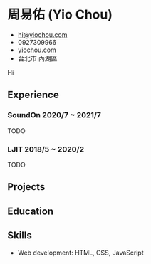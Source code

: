 <!-- The (first) h1 will be used as the <title> of the HTML page -->
# 周易佑 (Yio Chou)

<!-- The unordered list immediately after the h1 will be formatted on a single
line. It is intended to be used for contact details -->
- <hi@yiochou.com>
- 0927309966
- [yiochou.com](http://yiochou.com)
- 台北市 內湖區

<!-- The paragraph after the h1 and ul and before the first h2 is optional. It
is intended to be used for a short summary. -->
Hi
## Experience

<!-- You have to wrap the "left" and "right" half of these headings in spans by
hand -->
### SoundOn 2020/7 ~ 2021/7

TODO

### LJIT 2018/5 ~ 2020/2

TODO

## Projects

## Education

## Skills

 - Web development: HTML, CSS, JavaScript
